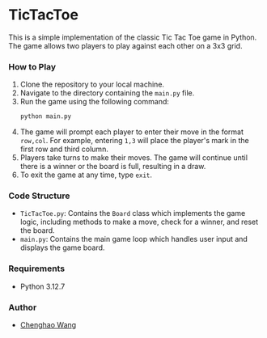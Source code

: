 # TicTacToe

This is a simple implementation of the classic Tic Tac Toe game in Python. The game allows two players to play against each other on a 3x3 grid. 

### How to Play

1. Clone the repository to your local machine.
2. Navigate to the directory containing the `main.py` file.
3. Run the game using the following command:
    ```sh
    python main.py
    ```
4. The game will prompt each player to enter their move in the format `row,col`. For example, entering `1,3` will place the player's mark in the first row and third column.
5. Players take turns to make their moves. The game will continue until there is a winner or the board is full, resulting in a draw.
6. To exit the game at any time, type `exit`.

### Code Structure

- `TicTacToe.py`: Contains the `Board` class which implements the game logic, including methods to make a move, check for a winner, and reset the board.
- `main.py`: Contains the main game loop which handles user input and displays the game board.



### Requirements

- Python 3.12.7


### Author

- [Chenghao Wang](https://github.com/wch1007/Techin509-tictactoe.git)
